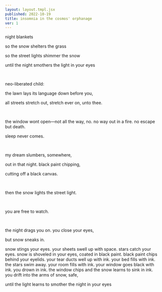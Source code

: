 ```yaml
---
layout: layout.tmpl.jsx
published: 2022-10-19
title: insomnia in the cosmos' orphanage
ver: 1
---
```


night blankets

so the snow shelters the grass

so the street lights shimmer the snow

until the night smothers the light in your eyes

&nbsp;

neo-liberated child:

the lawn lays its language down before you,

all streets stretch out, stretch ever on, unto thee.

&nbsp;

the window wont open—not all the way, no. no way out in a fire. no escape but death.

sleep never comes.

&nbsp;

my dream slumbers, somewhere,

out in that night. black paint chipping,

cutting off a black canvas.

&nbsp;

then the snow lights the street light.

&nbsp;

you are free to watch.

&nbsp;

the night drags you on. you close your eyes,

but snow sneaks in.

snow stings your eyes. your sheets swell up with space. stars catch your eyes. snow is shoveled in your eyes, coated in black paint. black paint chips behind your eyelids. your tear ducts well up with ink. your bed fills with ink. the stars swim away. your room fills with ink. your window goes black with ink. you drown in ink. the window chips and the snow learns to sink in ink. you drift into the arms of snow, safe,

until the light learns to smother the night in your eyes
